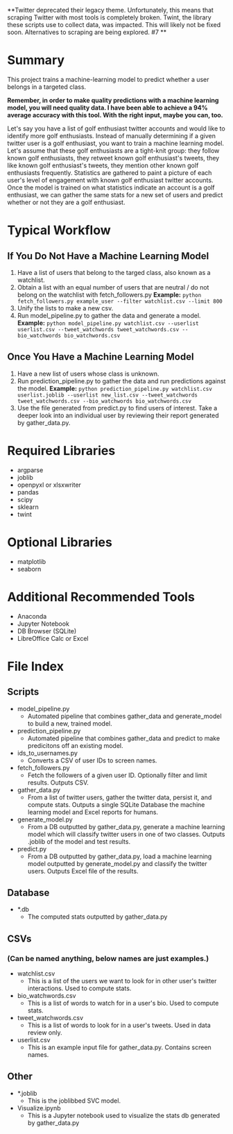 **Twitter deprecated their legacy theme. Unfortunately, this means that scraping Twitter with most tools is completely broken. Twint, the library these scripts use to collect data, was impacted. This will likely not be fixed soon. Alternatives to scraping are being explored. #7 **

# Summary
This project trains a machine-learning model to predict whether a user belongs in a targeted class.

**Remember, in order to make quality predictions with a machine learning model, you will need quality data. I have been able to achieve a 94% average accuracy with this tool. With the right input, maybe you can, too.**

Let's say you have a list of golf enthusiast twitter accounts and would like to identify more golf enthusiasts. Instead of manually determining if a given twitter user is a golf enthusiast, you want to train a machine learning model. Let's assume that these golf enthusiasts are a tight-knit group: they follow known golf enthusiasts, they retweet known golf enthusiast's tweets, they like known golf enthusiast's tweets, they mention other known golf enthusiasts frequently. Statistics are gathered to paint a picture of each user's level of engagement with known golf enthusiast twitter accounts.  Once the model is trained on what statistics indicate an account is a golf enthusiast, we can gather the same stats for a new set of users and predict whether or not they are a golf enthusiast.

# Typical Workflow
## If You Do Not Have a Machine Learning Model
1. Have a list of users that belong to the targed class, also known as a watchlist.
2. Obtain a list with an equal number of users that are neutral / do not belong on the watchlist with fetch_followers.py **Example:** ```python fetch_followers.py example_user --filter watchlist.csv --limit 800```
3. Unify the lists to make a new csv.
4. Run model_pipeline.py to gather the data and generate a model. **Example:** ```python model_pipeline.py watchlist.csv --userlist userlist.csv --tweet_watchwords tweet_watchwords.csv --bio_watchwords bio_watchwords.csv```
## Once You Have a Machine Learning Model
1. Have a new list of users whose class is unknown.
2. Run prediction_pipeline.py to gather the data and run predictions against the model. **Example:** ```python prediction_pipeline.py watchlist.csv userlist.joblib --userlist new_list.csv --tweet_watchwords tweet_watchwords.csv --bio_watchwords bio_watchwords.csv```
3. Use the file generated from predict.py to find users of interest. Take a deeper look into an individual user by reviewing their report generated by gather_data.py.

# Required Libraries
* argparse
* joblib
* openpyxl or xlsxwriter
* pandas
* scipy
* sklearn
* twint

# Optional Libraries
* matplotlib
* seaborn

# Additional Recommended Tools
* Anaconda
* Jupyter Notebook
* DB Browser (SQLite)
* LibreOffice Calc or Excel

# File Index
## Scripts
* model_pipeline.py
    * Automated pipeline that combines gather_data and generate_model to build a new, trained model.
* prediction_pipeline.py
    * Automated pipeline that combines gather_data and predict to make predicitons off an existing model.
* ids_to_usernames.py
    * Converts a CSV of user IDs to screen names.
* fetch_followers.py
    * Fetch the followers of a given user ID. Optionally filter and limit results. Outputs CSV.
* gather_data.py
    * From a list of twitter users, gather the twitter data, persist it, and compute stats. Outputs a single SQLite Database the machine learning model and Excel reports for humans.
* generate_model.py
    * From a DB outputted by gather_data.py, generate a machine learning model which will classify twitter users in one of two classes. Outputs .joblib of the model and test results.
* predict.py
    * From a DB outputted by gather_data.py, load a machine learning model outputted by generate_model.py and classify the twitter users. Outputs Excel file of the results.
## Database
* *.db
    * The computed stats outputted by gather_data.py

## CSVs
### (Can be named anything, below names are just examples.)
* watchlist.csv
    * This is a list of the users we want to look for in other user's twitter interactions. Used to compute stats.
* bio_watchwords.csv
    * This is a list of words to watch for in a user's bio. Used to compute stats.
* tweet_watchwords.csv
    * This is a list of words to look for in a user's tweets. Used in data review only.
* userlist.csv
    * This is an example input file for gather_data.py. Contains screen names.

## Other
* *.joblib
    * This is the joblibbed SVC model.
* Visualize.ipynb
    * This is a Jupyter notebook used to visualize the stats db generated by gather_data.py
